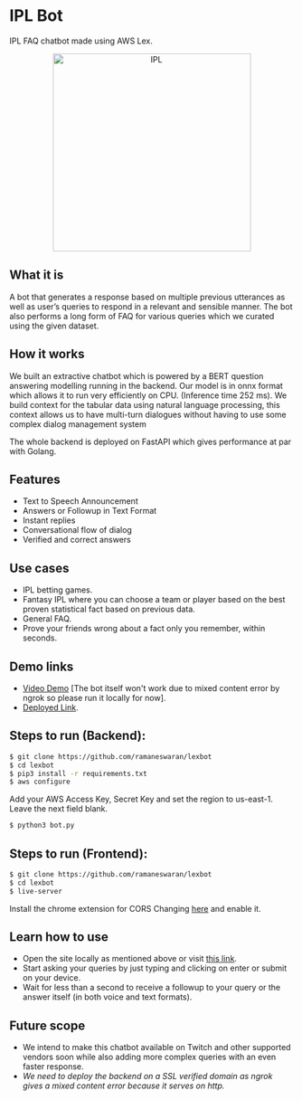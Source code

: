 # IPL Bot

IPL FAQ chatbot made using AWS Lex.

<center>
<p>
<img src="https://www.insidesport.co/wp-content/uploads/2020/08/IPL-2020-BCCI.jpg" alt="IPL" width="350px">
</p>
</center>

## What it is
A bot that generates a response based on multiple previous utterances as well as user’s queries to respond in a relevant and sensible manner. The bot also performs a long form of FAQ for various queries which we curated using the given dataset.

## How it works
We built an extractive chatbot which is powered by a BERT question answering modelling running in the backend. Our model is in onnx format which allows it to run very efficiently on CPU. (Inference time 252 ms). We build context for the tabular data using natural language processing, this context allows us to have multi-turn dialogues without having to use some complex dialog management system

The whole backend is deployed on FastAPI which gives performance at par with Golang.

## Features
- Text to Speech Announcement
- Answers or Followup in Text Format
- Instant replies
- Conversational flow of dialog
- Verified and correct answers

## Use cases
- IPL betting games.
- Fantasy IPL where you can choose a team or player based on the best proven statistical fact based on previous data.
- General FAQ.
- Prove your friends wrong about a fact only you remember, within seconds.

## Demo links
- [Video Demo](https://youtu.be/zLBiUUxXKps) [The bot itself won't work due to mixed content error by ngrok so please run it locally for now].
- [Deployed Link](https://iplbot.akshatvg.com/bot).

## Steps to run (Backend):
```bash
$ git clone https://github.com/ramaneswaran/lexbot
$ cd lexbot
$ pip3 install -r requirements.txt
$ aws configure
```
Add your AWS Access Key, Secret Key and set the region to us-east-1. Leave the next field blank.
```bash
$ python3 bot.py
```

## Steps to run (Frontend):
```bash
$ git clone https://github.com/ramaneswaran/lexbot
$ cd lexbot
$ live-server
```
Install the chrome extension for CORS Changing [here](https://chrome.google.com/webstore/detail/digfbfaphojjndkpccljibejjbppifbc) and enable it.


## Learn how to use
- Open the site locally as mentioned above or visit [this link](https://iplbot.akshatvg.com/bot).
- Start asking your queries by just typing and clicking on enter or submit on your device.
- Wait for less than a second to receive a followup to your query or the answer itself (in both voice and text formats).

## Future scope
- We intend to make this chatbot available on Twitch and other supported vendors soon while also adding more complex queries with an even faster response.
- *We need to deploy the backend on a SSL verified domain as ngrok gives a mixed content error because it serves on http.*